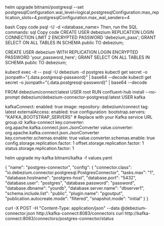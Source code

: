 

helm upgrade <release-name> bitnami/postgresql --set postgresqlConfiguration.wal_level=logical,postgresqlConfiguration.max_replication_slots=4,postgresqlConfiguration.max_wal_senders=4

bash
Copy code
psql -U <username> -d <database_name>
Then, run the SQL commands:
sql
Copy code
CREATE USER debezium REPLICATION LOGIN CONNECTION LIMIT 2 ENCRYPTED PASSWORD 'debezium_pass';
GRANT SELECT ON ALL TABLES IN SCHEMA public TO debezium;

CREATE USER debezium WITH REPLICATION LOGIN ENCRYPTED PASSWORD 'your_password_here';
GRANT SELECT ON ALL TABLES IN SCHEMA public TO debezium;

kubectl exec -it <postgres-pod-name> -- psql -U debezium -d postgres
kubectl get secret <secret-name> -o jsonpath="{.data.postgresql-password}" | base64 --decode
kubectl get secret <secret-name> -o jsonpath="{.data.postgresql-password}" | base64 --decode


FROM debezium/connect:latest
USER root
RUN confluent-hub install --no-prompt debezium/debezium-connector-postgresql:latest
USER kafka



kafkaConnect:
  enabled: true
  image:
    repository: debezium/connect
    tag: latest
  externalAccess:
    enabled: true
  configuration:
    bootstrap.servers: "KAFKA_BOOTSTRAP_SERVERS"  # Replace with your Kafka service URL
    group.id: kafka-connect
    key.converter: org.apache.kafka.connect.json.JsonConverter
    value.converter: org.apache.kafka.connect.json.JsonConverter
    key.converter.schemas.enable: true
    value.converter.schemas.enable: true
    config.storage.replication.factor: 1
    offset.storage.replication.factor: 1
    status.storage.replication.factor: 1

helm upgrade my-kafka bitnami/kafka -f values.yaml

{
  "name": "postgres-connector",
  "config": {
    "connector.class": "io.debezium.connector.postgresql.PostgresConnector",
    "tasks.max": "1",
    "database.hostname": "postgres-host",
    "database.port": "5432",
    "database.user": "postgres",
    "database.password": "password",
    "database.dbname": "yourdb",
    "database.server.name": "dbserver1",
    "schema.include.list": "public",
    "plugin.name": "pgoutput",
    "publication.autocreate.mode": "filtered",
    "snapshot.mode": "initial"
  }
}


curl -X POST -H "Content-Type: application/json" --data @debezium-connector.json http://kafka-connect:8083/connectors
curl http://kafka-connect:8083/connectors/postgres-connector/status

